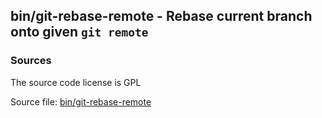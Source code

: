 ## bin/git-rebase-remote - Rebase current branch onto given `git remote`


### Sources
<a href="#sources"></a>
The source code license is GPL

Source file: [bin/git-rebase-remote](/bin/git-rebase-remote)


